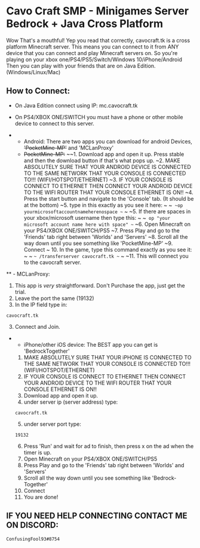 # Cavo Craft SMP - Minigames Server Bedrock + Java Cross Platform
Wow That's a mouthful!
Yep you read that correctly, cavocraft.tk is a cross platform Minecraft server.
This means you can connect to it from ANY device that you can connect and play Minecraft servers on.
So you're playing on your xbox one/PS4/PS5/Switch/Windows 10/iPhone/Android
Then you can play with your friends that are on Java Edition. (Windows/Linux/Mac)

## How to Connect:

* On Java Edition connect using IP: mc.cavocraft.tk

* On PS4/XBOX ONE/SWITCH you must have a phone or other mobile device to connect to this server.
* - Android: There are two apps you can download for android Devices, ~~'PocketMine-MP'~~ and 'MCLanProxy'
  - ~~PocketMine-MP:~~ 
  ~~1. Download app and open it up. Press stable and then the download button if that's what pops up.
  ~2. MAKE ABSOLUTELY SURE THAT YOUR ANDROID DEVICE IS CONNECTED TO THE SAME NETWORK THAT YOUR CONSOLE IS CONNECTED TO!!! (WIFI/HOTSPOT/ETHERNET)
  ~3. IF YOUR CONSOLE IS CONNECT TO ETHERNET THEN CONNECT YOUR ANDROID DEVICE TO THE WIFI ROUTER THAT YOUR CONSOLE ETHERNET IS ON!!
  ~4. Press the start button and navigate to the 'Console' tab. (It should be at the bottom)
  ~5. type in this exactly as you see it here:
  ~
  ~```
  ~op yourmicrosoftaccountnameherenospace
  ~```
  ~
  ~5. If there are spaces in your xbox/microsoft username then type this:
  ~
  ~```
  op "your microsoft account name here with space"
  ~```
  ~6. Open Minecraft on your PS4/XBOX ONE/SWITCH/PS5
  ~7. Press Play and go to the 'Friends' tab right between 'Worlds' and 'Servers'
  ~8. Scroll all the way down until you see something like 'PocketMine-MP'
  ~9. Connect
 ~ 10. In the game, type this command exactly as you see it:
~
 ~ ```
 ~ /transferserver cavocraft.tk
 ~ ```
~
  ~11. This will connect you to the cavocraft server.

** - MCLanProxy:
  1. This app is _very_ straightforward. Don't Purchase the app, just get the trial.
  2. Leave the port the same (19132)
  3. In the IP field type in: 

```
cavocraft.tk
```

  3. Connect and Join.

* - iPhone/other iOS device: The BEST app you can get is 'BedrockTogether'
  1. MAKE ABSOLUTELY SURE THAT YOUR iPHONE IS CONNECTED TO THE SAME NETWORK THAT YOUR CONSOLE IS CONNECTED TO!!! (WIFI/HOTSPOT/ETHERNET)
  2. IF YOUR CONSOLE IS CONNECT TO ETHERNET THEN CONNECT YOUR ANDROID DEVICE TO THE WIFI ROUTER THAT YOUR CONSOLE ETHERNET IS ON!!
  3. Download app and open it up.
  4. under server ip (server address) type:
  ```
  cavocraft.tk
  ```

  5. under server port type:
  ```
  19132
  ```

  6. Press 'Run' and wait for ad to finish, then press x on the ad when the timer is up.
  7. Open Minecraft on your PS4/XBOX ONE/SWITCH/PS5
  8. Press Play and go to the 'Friends' tab right between 'Worlds' and 'Servers'
  9. Scroll all the way down until you see something like 'Bedrock-Together'
  10. Connect
  11. You are done!

## IF YOU NEED HELP CONNECTING CONTACT ME ON DISCORD:

```
ConfusingFool93#8754
```

